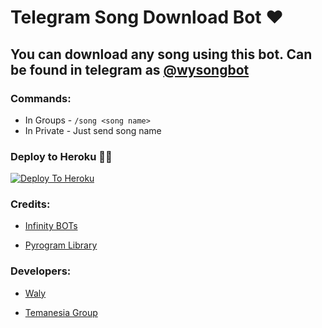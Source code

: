 # Telegram Song Download Bot ❤

## You can download any song using this bot. Can be found in telegram as [@wysongbot](https://t.me/wysongbot)

### Commands:
- In Groups - `/song <song name>`
- In Private - Just send song name

### Deploy to Heroku 🏃‍♂

[![Deploy To Heroku](https://www.herokucdn.com/deploy/button.svg)](https://heroku.com/deploy?template=https://github.com/jackblose/wysongbot)

### Credits:

- [Infinity BOTs](https://t.me/Infinity_BOTs)

- [Pyrogram Library](https://github.com/pyrogram/pyrogram)

### Developers:

- [Waly](https://t.me/enjoyyourmilk)

- [Temanesia Group](https://t.me/temanesiaonline)
